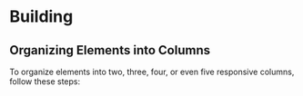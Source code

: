 # Building

## Organizing Elements into Columns

To organize elements into two, three, four, or even five responsive columns, follow these steps:
